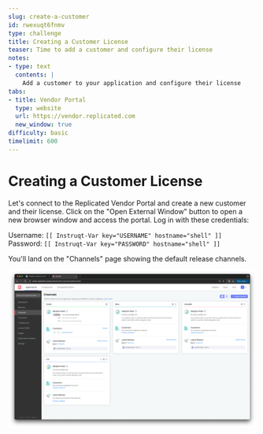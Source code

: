 ```yaml
---
slug: create-a-customer
id: rwexuqt6fnmv
type: challenge
title: Creating a Customer License
teaser: Time to add a customer and configure their license
notes:
- type: text
  contents: |
    Add a customer to your application and configure their license
tabs:
- title: Vendor Portal
  type: website
  url: https://vendor.replicated.com
  new_window: true
difficulty: basic
timelimit: 600
---
```



Creating a Customer License
===========================

Let's connect to the Replicated Vendor Portal and create a new customer and
their license. Click on the "Open External Window" button to open a new browser
window and access the portal. Log in with these credentials:

Username: `[[ Instruqt-Var key="USERNAME" hostname="shell" ]]`<br/>
Password: `[[ Instruqt-Var key="PASSWORD" hostname="shell" ]]`

You'll land on the "Channels" page showing the default release channels.

![Vendor Portal Release Channels](../assets/vendor-portal-landing.png)


